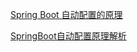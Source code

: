 [Spring Boot 自动配置的原理](https://springdoc.cn/springboot-auto-configuration-principle-analysis/)

[SpringBoot自动配置原理解析](https://mp.weixin.qq.com/s?__biz=MzU1OTgxMTg2Nw==&mid=2247507717&idx=1&sn=0b8dc6a89c8b3e60ae6fbc437430f5e2&chksm=fc130371cb648a676b402562f3b661ff0516251554c21be8c1e35e579c5df50cf17caa5658b3&poc_token=HLhllWWjhxBwiNY3IPYcM1cSTWunlIPINsKEbgOD)
